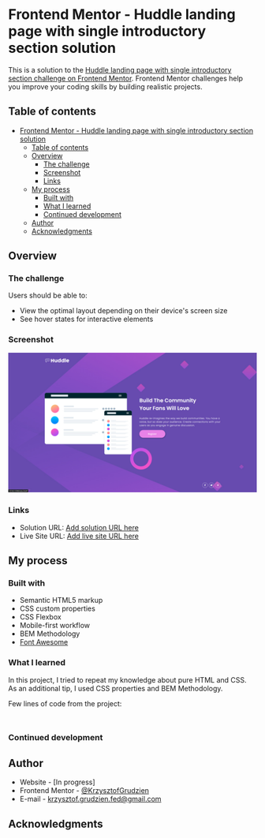 # Frontend Mentor - Huddle landing page with single introductory section solution

This is a solution to the [Huddle landing page with single introductory section challenge on Frontend Mentor](https://www.frontendmentor.io/challenges/huddle-landing-page-with-a-single-introductory-section-B_2Wvxgi0). Frontend Mentor challenges help you improve your coding skills by building realistic projects. 

## Table of contents

- [Frontend Mentor - Huddle landing page with single introductory section solution](#frontend-mentor---huddle-landing-page-with-single-introductory-section-solution)
  - [Table of contents](#table-of-contents)
  - [Overview](#overview)
    - [The challenge](#the-challenge)
    - [Screenshot](#screenshot)
    - [Links](#links)
  - [My process](#my-process)
    - [Built with](#built-with)
    - [What I learned](#what-i-learned)
    - [Continued development](#continued-development)
  - [Author](#author)
  - [Acknowledgments](#acknowledgments)
## Overview

### The challenge

Users should be able to:

- View the optimal layout depending on their device's screen size
- See hover states for interactive elements

### Screenshot

![](./screenshot.jpg)

### Links

- Solution URL: [Add solution URL here](https://github.com/KrzysztofGrudzien/frontend-mentor-huddle-landing-page)
- Live Site URL: [Add live site URL here](https://krzysztofgrudzien.github.io/frontend-mentor-huddle-landing-page/)

## My process

### Built with

- Semantic HTML5 markup
- CSS custom properties
- CSS Flexbox
- Mobile-first workflow
- BEM Methodology
- [Font Awesome](https://fontawesome.com/)

### What I learned

In this project, I tried to repeat my knowledge about pure HTML and CSS. As an additional tip, I used CSS properties and BEM Methodology.

Few lines of code from the project:

```html
```
```css

```

### Continued development

## Author

- Website - [In progress]
- Frontend Mentor - [@KrzysztofGrudzien](https://www.frontendmentor.io/profile/KrzysztofGrudzien)
- E-mail - krzysztof.grudzien.fed@gmail.com

## Acknowledgments
